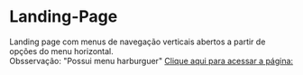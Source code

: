 # Landing-Page
Landing page com menus de navegação verticais abertos a partir de opções do menu horizontal.<br/>
Obsservação: "Possui menu harburguer"
[Clique aqui para acessar a página: ](https://marinsantos.github.io/Landng-Page/)
